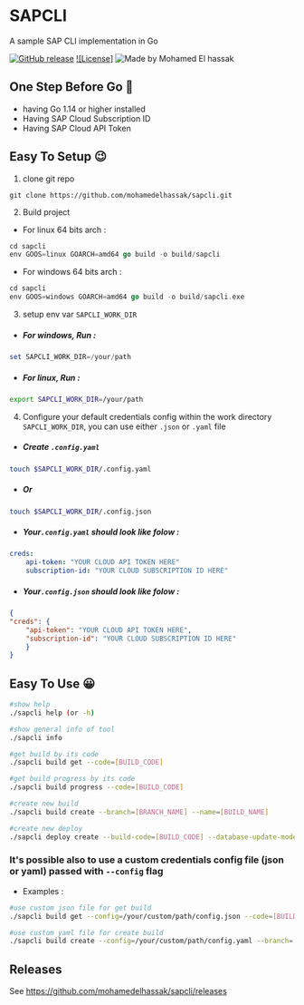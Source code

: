# SAPCLI
A sample SAP CLI implementation in Go

[![GitHub release](https://img.shields.io/github/release/moul/banner.svg)](https://github.com/mohamedelhassak/sapcli/releases)
[![License]](https://github.com/mohamedelhassak/sapcli/blob/main/LICENSE)
![Made by Mohamed El hassak](https://img.shields.io/badge/made%20by-Mohamed%20El%20hassak-blue.svg?style=flat)

## One Step Before Go 🙂 <a name="requis"></a>
* having Go 1.14 or higher installed
* Having SAP Cloud Subscription ID
* Having SAP Cloud API Token
  

## Easy To Setup 😉 <a name="setup"></a>
1.  clone git repo 

```shell
git clone https://github.com/mohamedelhassak/sapcli.git
```
2.  Build project

- For linux 64 bits arch :
```go
cd sapcli
env GOOS=linux GOARCH=amd64 go build -o build/sapcli
```
- For windows 64 bits arch :
```go
cd sapcli
env GOOS=windows GOARCH=amd64 go build -o build/sapcli.exe
```
3. setup env var ``SAPCLI_WORK_DIR``
* ##### For windows, Run :
```powershell
set SAPCLI_WORK_DIR=/your/path
```
* ##### For linux, Run :
```bash
export SAPCLI_WORK_DIR=/your/path
```
4. Configure your default credentials config within the work directory ``SAPCLI_WORK_DIR``, you can use either `.json` or `.yaml` file
* ##### Create `.config.yaml`
 ```bash
touch $SAPCLI_WORK_DIR/.config.yaml
```
* ##### Or
 ```bash
touch $SAPCLI_WORK_DIR/.config.json
```

* ##### Your`.config.yaml` should look like folow :
```yaml
creds:
	api-token: "YOUR CLOUD API TOKEN HERE"
	subscription-id: "YOUR CLOUD SUBSCRIPTION ID HERE"
```
* ##### Your`.config.json` should look like folow :
```json
{
"creds": {
	"api-token": "YOUR CLOUD API TOKEN HERE",
	"subscription-id": "YOUR CLOUD SUBSCRIPTION ID HERE"
	}
}
```
  
## Easy To Use 😀 <a name="usage"></a>



```bash
#show help
./sapcli help (or -h)

#show general info of tool
./sapcli info

#get build by its code
./sapcli build get --code=[BUILD_CODE]

#get build progress by its code
./sapcli build progress --code=[BUILD_CODE]

#create new build
./sapcli build create --branch=[BRANCH_NAME] --name=[BUILD_NAME]

#create new deploy
./sapcli deploy create --build-code=[BUILD_CODE] --database-update-mode=[DB_UPDAT_MODE] --strategy=[STRATEGY] --env=[ENV]
```

### It's possible also to use a custom credentials config file (json or yaml) passed with `--config` flag


- Examples :
```bash
#use custom json file for get build
./sapcli build get --config=/your/custom/path/config.json --code=[BUILD_CODE] 

#use custom yaml file for create build
./sapcli build create --config=/your/custom/path/config.yaml --branch=[BRANCH_NAME] --name=[BUILD_NAME]
```

## Releases

See https://github.com/mohamedelhassak/sapcli/releases

